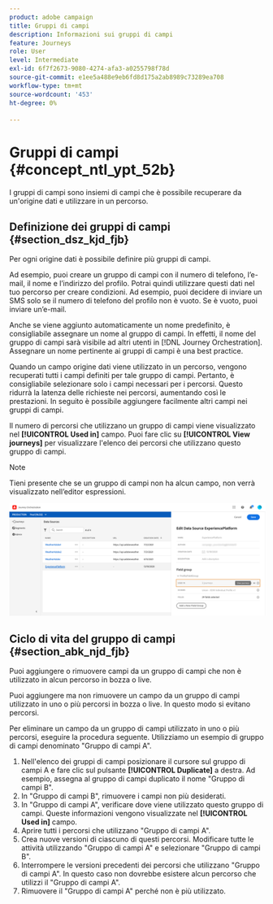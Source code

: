 ```yaml
---
product: adobe campaign
title: Gruppi di campi
description: Informazioni sui gruppi di campi
feature: Journeys
role: User
level: Intermediate
exl-id: 6f7f2673-9080-4274-afa3-a0255798f78d
source-git-commit: e1ee5a488e9eb6fd8d175a2ab8989c73289ea708
workflow-type: tm+mt
source-wordcount: '453'
ht-degree: 0%

---
```


# Gruppi di campi {#concept_ntl_ypt_52b}

I gruppi di campi sono insiemi di campi che è possibile recuperare da un&#39;origine dati e utilizzare in un percorso.

## Definizione dei gruppi di campi {#section_dsz_kjd_fjb}

Per ogni origine dati è possibile definire più gruppi di campi.

Ad esempio, puoi creare un gruppo di campi con il numero di telefono, l’e-mail, il nome e l’indirizzo del profilo. Potrai quindi utilizzare questi dati nel tuo percorso per creare condizioni. Ad esempio, puoi decidere di inviare un SMS solo se il numero di telefono del profilo non è vuoto. Se è vuoto, puoi inviare un’e-mail.

Anche se viene aggiunto automaticamente un nome predefinito, è consigliabile assegnare un nome al gruppo di campi. In effetti, il nome del gruppo di campi sarà visibile ad altri utenti in [!DNL Journey Orchestration]. Assegnare un nome pertinente ai gruppi di campi è una best practice.

Quando un campo origine dati viene utilizzato in un percorso, vengono recuperati tutti i campi definiti per tale gruppo di campi. Pertanto, è consigliabile selezionare solo i campi necessari per i percorsi. Questo ridurrà la latenza delle richieste nei percorsi, aumentando così le prestazioni. In seguito è possibile aggiungere facilmente altri campi nei gruppi di campi.

Il numero di percorsi che utilizzano un gruppo di campi viene visualizzato nel **[!UICONTROL Used in]** campo. Puoi fare clic su **[!UICONTROL View journeys]** per visualizzare l&#39;elenco dei percorsi che utilizzano questo gruppo di campi.

>[!NOTE]
>
>Tieni presente che se un gruppo di campi non ha alcun campo, non verrà visualizzato nell’editor espressioni.

![](../assets/journey3bis.png)

## Ciclo di vita del gruppo di campi {#section_abk_njd_fjb}

Puoi aggiungere o rimuovere campi da un gruppo di campi che non è utilizzato in alcun percorso in bozza o live.

Puoi aggiungere ma non rimuovere un campo da un gruppo di campi utilizzato in uno o più percorsi in bozza o live. In questo modo si evitano percorsi.

Per eliminare un campo da un gruppo di campi utilizzato in uno o più percorsi, eseguire la procedura seguente. Utilizziamo un esempio di gruppo di campi denominato &quot;Gruppo di campi A&quot;.

1. Nell&#39;elenco dei gruppi di campi posizionare il cursore sul gruppo di campi A e fare clic sul pulsante **[!UICONTROL Duplicate]** a destra. Ad esempio, assegna al gruppo di campi duplicato il nome &quot;Gruppo di campi B&quot;.
1. In &quot;Gruppo di campi B&quot;, rimuovere i campi non più desiderati.
1. In &quot;Gruppo di campi A&quot;, verificare dove viene utilizzato questo gruppo di campi. Queste informazioni vengono visualizzate nel **[!UICONTROL Used in]** campo.
1. Aprire tutti i percorsi che utilizzano &quot;Gruppo di campi A&quot;.
1. Crea nuove versioni di ciascuno di questi percorsi. Modificare tutte le attività utilizzando &quot;Gruppo di campi A&quot; e selezionare &quot;Gruppo di campi B&quot;.
1. Interrompere le versioni precedenti dei percorsi che utilizzano &quot;Gruppo di campi A&quot;. In questo caso non dovrebbe esistere alcun percorso che utilizzi il &quot;Gruppo di campi A&quot;.
1. Rimuovere il &quot;Gruppo di campi A&quot; perché non è più utilizzato.
